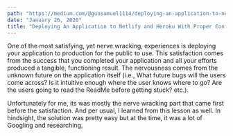 ```yaml
---
path: "https://medium.com/@guosamuel1114/deploying-an-application-to-netlify-and-heroku-with-proper-configurations-5c516d9e3f4c"
date: "January 26, 2020"
title: "Deploying An Application to Netlify and Heroku With Proper Configurations"
---
```


One of the most satisfying, yet nerve wracking, experiences is deploying your application to production for the public to use. This satisfaction comes from the success that you completed your application and all your efforts produced a tangible, functioning result. The nervousness comes from the unknown future on the application itself (i.e., What future bugs will the users come across? Is it intuitive enough where the user knows where to go? Are the users going to read the ReadMe before getting stuck? etc.).

Unfortunately for me, its was mostly the nerve wracking part that came first before the satisfaction. And per usual, I learned from this lesson as well. In hindsight, the solution was pretty easy but at the time, it was a lot of Googling and researching.
